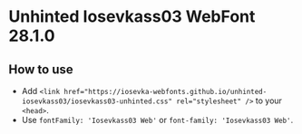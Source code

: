 # Unhinted Iosevkass03 WebFont 28.1.0

## How to use

- Add `<link href="https://iosevka-webfonts.github.io/unhinted-iosevkass03/iosevkass03-unhinted.css" rel="stylesheet" />` to your `<head>`.
- Use `fontFamily: 'Iosevkass03 Web'` or `font-family: 'Iosevkass03 Web'`.
